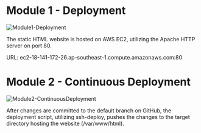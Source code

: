 # Module 1 - Deployment
![Module1-Deployment](https://github.com/cyz-do/Exercise-Cloud-Deployment/assets/93310239/557fce23-9623-48fe-bea6-8d4edf41028b)

The static HTML website is hosted on AWS EC2, utilizing the Apache HTTP server on port 80.

URL: ec2-18-141-172-26.ap-southeast-1.compute.amazonaws.com:80


# Module 2 - Continuous Deployment
![Module2-ContinuousDeployment](https://github.com/cyz-do/Exercise-Cloud-Deployment/assets/93310239/a1a68187-f097-407b-bcbb-4272190eb55e)

After changes are committed to the default branch on GitHub, the deployment script, utilizing ssh-deploy, pushes the changes to the target directory hosting the website (/var/www/html).
